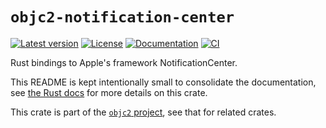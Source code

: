 # `objc2-notification-center`

[![Latest version](https://badgen.net/crates/v/objc2-notification-center)](https://crates.io/crates/objc2-notification-center)
[![License](https://badgen.net/badge/license/Zlib%20OR%20Apache-2.0%20OR%20MIT/blue)](../../LICENSE.md)
[![Documentation](https://docs.rs/objc2-notification-center/badge.svg)](https://docs.rs/objc2-notification-center/)
[![CI](https://github.com/madsmtm/objc2/actions/workflows/ci.yml/badge.svg)](https://github.com/madsmtm/objc2/actions/workflows/ci.yml)

Rust bindings to Apple's framework NotificationCenter.

This README is kept intentionally small to consolidate the documentation, see
[the Rust docs](https://docs.rs/objc2-notification-center/) for more details on this crate.

This crate is part of the [`objc2` project](https://github.com/madsmtm/objc2),
see that for related crates.

